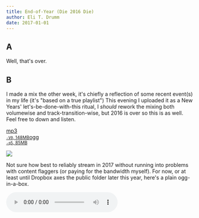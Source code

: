 ```yaml
---
title: End-of-Year (Die 2016 Die)
author: Eli T. Drumm
date: 2017-01-01
---
```


## A

Well, that's over.


## B

I made a mix the other week, it's chiefly a reflection of some recent event(s) in my life (it's "based on a true playlist")
This evening I uploaded it as a New Years'
let's-be-done-with-this ritual, I *should* rework the mixing both volumewise and track-transition-wise,
but 2016 is over so this is as well.
Feel free to down and listen.

<div class="buttonbox"><a href="http://163.172.215.81/ph.mp3" download="ProblemHalting.mp3"><span class="buttontitle">mp3</span><br/><small><code>-V0</code>, 148MB</small></a><a href="http://163.172.215.81/ph_q5.ogg" download="ProblemHalting.ogg"><span class="buttontitle">ogg</span><br/><small><code>-q5</code>, 85MB</small></a></div>



![](https://dl.dropboxusercontent.com/u/2280103/dteli/images/phcover.png)

Not sure how best to reliably stream in 2017 without running into
problems with content flaggers (or paying for the bandwidth myself). 
For now, or at least until Dropbox axes the public folder later this year, here's a plain ogg-in-a-box.

<audio controls="controls" id="astreamer">
  <source src="https://dl.dropboxusercontent.com/u/2280103/dteli/ph_q5.ogg" type="audio/ogg" />
  *Your browser isn't down with the audio element..*
</audio>




